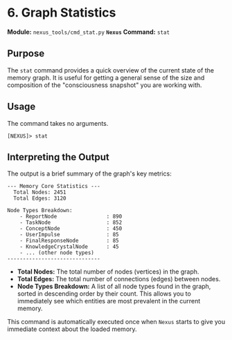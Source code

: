 # 6. Graph Statistics

**Module:** `nexus_tools/cmd_stat.py`
**`Nexus` Command:** `stat`

## Purpose

The `stat` command provides a quick overview of the current state of the memory graph. It is useful for getting a general sense of the size and composition of the "consciousness snapshot" you are working with.

## Usage

The command takes no arguments.
```
[NEXUS]> stat
```

## Interpreting the Output

The output is a brief summary of the graph's key metrics:

```
--- Memory Core Statistics ---
  Total Nodes: 2451
  Total Edges: 3120

Node Types Breakdown:
    - ReportNode                : 890
    - TaskNode                  : 852
    - ConceptNode               : 450
    - UserImpulse               : 85
    - FinalResponseNode         : 85
    - KnowledgeCrystalNode      : 45
    - ... (other node types)
------------------------------
```

*   **Total Nodes:** The total number of nodes (vertices) in the graph.
*   **Total Edges:** The total number of connections (edges) between nodes.
*   **Node Types Breakdown:** A list of all node types found in the graph, sorted in descending order by their count. This allows you to immediately see which entities are most prevalent in the current memory.

This command is automatically executed once when `Nexus` starts to give you immediate context about the loaded memory.
